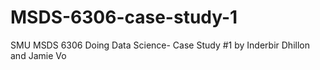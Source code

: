 # MSDS-6306-case-study-1
SMU MSDS 6306 Doing Data Science- Case Study #1 by Inderbir Dhillon and Jamie Vo
